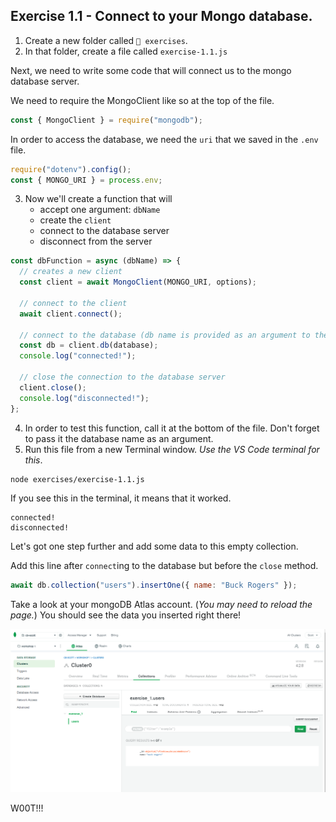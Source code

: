## Exercise 1.1 - Connect to your Mongo database.

1. Create a new folder called `📁 exercises`.
2. In that folder, create a file called `exercise-1.1.js`

Next, we need to write some code that will connect us to the mongo database server.

We need to require the MongoClient like so at the top of the file.

```js
const { MongoClient } = require("mongodb");
```

In order to access the database, we need the `uri` that we saved in the `.env` file.

```js
require("dotenv").config();
const { MONGO_URI } = process.env;
```

3. Now we'll create a function that will
   - accept one argument: `dbName`
   - create the `client`
   - connect to the database server
   - disconnect from the server

```js
const dbFunction = async (dbName) => {
  // creates a new client
  const client = await MongoClient(MONGO_URI, options);

  // connect to the client
  await client.connect();

  // connect to the database (db name is provided as an argument to the function)
  const db = client.db(database);
  console.log("connected!");

  // close the connection to the database server
  client.close();
  console.log("disconnected!");
};
```

4. In order to test this function, call it at the bottom of the file. Don't forget to pass it the database name as an argument.
5. Run this file from a new Terminal window. _Use the VS Code terminal for this_.

```bash
node exercises/exercise-1.1.js
```

If you see this in the terminal, it means that it worked.

```
connected!
disconnected!
```

Let's got one step further and add some data to this empty collection.

Add this line after `connect`ing to the database but before the `close` method.

```js
await db.collection("users").insertOne({ name: "Buck Rogers" });
```

Take a look at your mongoDB Atlas account. (_You may need to reload the page._) You should see the data you inserted right there!

![insertone](../__lecture/assets/insertOne.png)

W00T!!!
